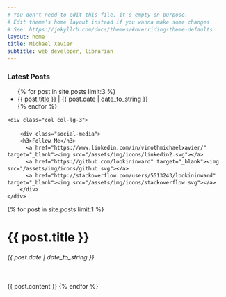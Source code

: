 ```yaml
---
# You don't need to edit this file, it's empty on purpose.
# Edit theme's home layout instead if you wanna make some changes
# See: https://jekyllrb.com/docs/themes/#overriding-theme-defaults
layout: home
title: Michael Xavier
subtitle: web developer, librarian
---
```


<!-- <div class="row">
	<div class="col col-lg-12">
		<p>This is in <b>index.md</b> This contains the content for the page. Not the layout.</p>
	</div>
</div><hr/> -->

<!-- Latest Posts and Socia Media -->
<div class="row">
	<div class="col col-lg-9">
		<h3>Latest Posts</h3>
		<ul class="list-unstyled">
		{% for post in site.posts limit:3 %}
		  <li>
		    <a href="{{ post.url }}">{{ post.title }}  </a> | {{ post.date | date_to_string }}
		  </li>
		{% endfor %}
		</ul>
	</div>

	<div class="col col-lg-3">
		
	    <div class="social-media">
	    <h3>Follow Me</h3>
		  <a href="https://www.linkedin.com/in/vinothmichaelxavier/" target="_blank"><img src="/assets/img/icons/linkedin2.svg"></a>
		  <a href="https://github.com/lookininward" target="_blank"><img src="/assets/img/icons/github.svg"></a>
		  <a href="http://stackoverflow.com/users/5513243/lookininward" target="_blank"><img src="/assets/img/icons/stackoverflow.svg"></a>
		</div>
	</div>
</div><!-- <hr/> -->

<div class="horizontal-divider"></div>

<!-- Most Recent Post -->
<div class="row">
	<div class="col col-lg-12">
		{% for post in site.posts limit:1 %}
		    <h1 class="display-5">{{ post.title }}</h1>
		    <h6>{{ post.date | date_to_string }}</h6><br/>
		    {{ post.content }}
		{% endfor %}
	</div>
</div>


